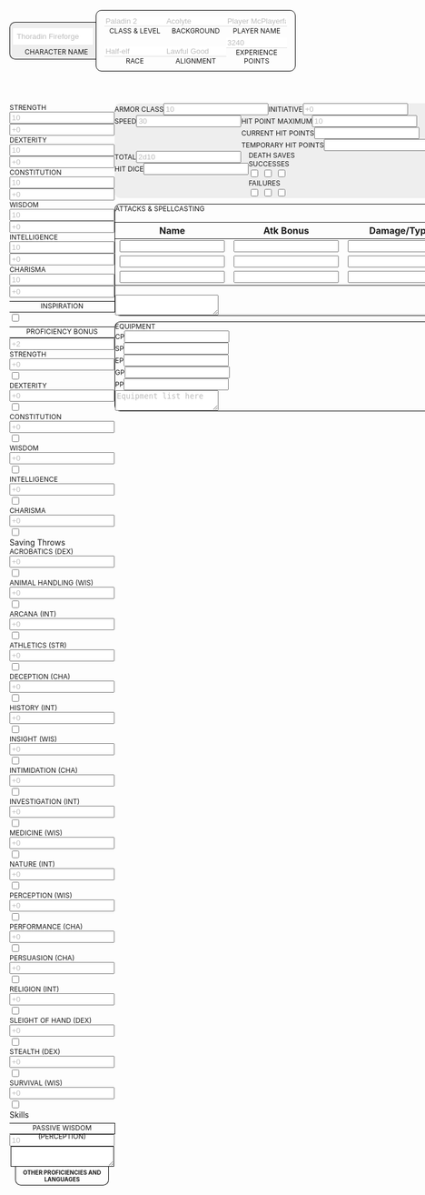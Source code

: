 <head>
    <style>
    .red {
  background: red;
}

.blue {
  background: blue;
}

.hide {
  display: none !important;
}

textarea {
  font-size: 12px;
  text-align: left;
  width: calc(100% - 20px - 2px);
  border-radius: 10px;
  padding: 10px;
  resize: none;
  overflow: hidden;
  height: 15em;
}

input[type=checkbox] {
  cursor: pointer;
}

div.box {
  margin-top: 10px;
}

form.charsheet {
  width: 800px;
  right: 0;
  left: 0;
  margin-right: auto;
  margin-left: auto;
  margin-top: 10px;
}
form.charsheet div.textblock {
  display: flex;
  flex-direction: column-reverse;
  width: 100%;
  align-items: center;
}
form.charsheet div.textblock label {
  text-align: center;
  border: 1px solid black;
  border-top: 0;
  font-size: 10px;
  width: calc(100% - 20px - 2px);
  border-radius: 0 0 10px 10px;
  padding: 4px 0;
  font-weight: bold;
}
form.charsheet div.textblock textarea {
  border: 1px solid black;
}
form.charsheet ul {
  margin: 0;
  padding: 0;
}
form.charsheet ul li {
  list-style-image: none;
  display: block;
}
form.charsheet ::-moz-placeholder {
  color: #bbb;
}
form.charsheet :-ms-input-placeholder {
  color: #bbb;
}
form.charsheet ::placeholder {
  color: #bbb;
}
form.charsheet label {
  text-transform: uppercase;
  font-size: 12px;
}
form.charsheet header {
  display: flex;
  align-contents: stretch;
  align-items: stretch;
}
form.charsheet header section.charname {
  border: 1px solid black;
  border-right: 0;
  border-radius: 10px 0 0 10px;
  padding: 5px 0;
  background-color: #eee;
  width: 30%;
  display: flex;
  flex-direction: column-reverse;
  bottom: 0;
  top: 0;
  margin: auto;
}
form.charsheet header section.charname input {
  padding: 0.5em;
  margin: 5px;
  border: 0;
}
form.charsheet header section.charname label {
  padding-left: 1em;
}
form.charsheet header section.misc {
  width: 70%;
  border: 1px solid black;
  border-radius: 10px;
  padding-left: 1em;
  padding-right: 1em;
}
form.charsheet header section.misc ul {
  padding: 10px 0px 5px 0px;
  display: flex;
  flex-wrap: wrap;
}
form.charsheet header section.misc ul li {
  width: 33.33333%;
  display: flex;
  flex-direction: column-reverse;
}
form.charsheet header section.misc ul li label {
  margin-bottom: 5px;
}
form.charsheet header section.misc ul li input {
  border: 0;
  border-bottom: 1px solid #ddd;
}
form.charsheet main {
  display: flex;
  justify-content: space-between;
  margin-top: 20px;
}
form.charsheet main div.label-container {
  position: relative;
  width: 100%;
  height: 18px;
  margin-top: 6px;
  border: 1px solid black;
  border-left: 0;
  text-align: center;
}
form.charsheet main div.label-container > label {
  position: absolute;
  left: 0;
  top: 1px;
  transform: translate(0%, 50%);
  width: 100%;
  font-size: 8px;
}
form.charsheet main > section {
  width: 32%;
  display: flex;
  flex-direction: column;
}
form.charsheet main > section section.attributes {
  width: 100%;
  display: flex;
  flex-direction: row;
  justify-content: space-between;
}
form.charsheet main > section section.attributes div.scores {
  width: 101px;
  background-color: #bbb;
  border-radius: 10px;
  padding-bottom: 5px;
}
form.charsheet main > section section.attributes div.scores label {
  font-size: 8px;
  font-weight: bold;
}
form.charsheet main > section section.attributes div.scores ul {
  display: flex;
  flex-direction: column;
  justify-content: space-around;
  align-items: center;
  height: 100%;
}
form.charsheet main > section section.attributes div.scores ul li {
  height: 80px;
  width: 70px;
  background-color: white;
  border: 1px solid black;
  text-align: center;
  display: flex;
  flex-direction: column;
  border-radius: 10px;
}
form.charsheet main > section section.attributes div.scores ul li input {
  width: 100%;
  padding: 0;
  border: 0;
}
form.charsheet main > section section.attributes div.scores ul li div.score input {
  text-align: center;
  font-size: 40px;
  padding: 2px 0px 0px 0px;
  background: white;
}
form.charsheet main > section section.attributes div.scores ul li div.modifier {
  margin-top: 3px;
}
form.charsheet main > section section.attributes div.scores ul li div.modifier input {
  background: white;
  width: 30px;
  height: 20px;
  border: 1px inset black;
  border-radius: 20px;
  margin: -1px;
  text-align: center;
}
form.charsheet main > section section.attributes div.attr-applications div.inspiration {
  display: flex;
  flex-direction: row-reverse;
  justify-content: flex-end;
}
form.charsheet main > section section.attributes div.attr-applications div.inspiration input {
  -webkit-appearance: none;
     -moz-appearance: none;
          appearance: none;
  border: 1px solid black;
  padding: 15px;
  border-radius: 10px;
}
form.charsheet main > section section.attributes div.attr-applications div.proficiencybonus {
  display: flex;
  flex-direction: row-reverse;
  justify-content: flex-end;
}
form.charsheet main > section section.attributes div.attr-applications div.proficiencybonus input {
  width: 30px;
  height: 28px;
  border: 1px solid black;
  text-align: center;
  border-radius: 10px;
}
form.charsheet main > section section.attributes div.attr-applications div.list-section {
  border: 1px solid black;
  border-radius: 10px;
  padding: 10px 5px;
}
form.charsheet main > section section.attributes div.attr-applications div.list-section div.label {
  margin-top: 10px;
  margin-bottom: 2.5px;
  text-align: center;
  text-transform: uppercase;
  font-size: 10px;
  font-weight: bold;
}
form.charsheet main > section section.attributes div.attr-applications div.list-section ul li {
  display: flex;
  align-items: center;
}
form.charsheet main > section section.attributes div.attr-applications div.list-section ul li > * {
  margin-left: 5px;
}
form.charsheet main > section section.attributes div.attr-applications div.list-section ul li label {
  text-transform: none;
  font-size: 8px;
  text-align: left;
  order: 3;
}
form.charsheet main > section section.attributes div.attr-applications div.list-section ul li label span.skill {
  color: #bbb;
}
form.charsheet main > section section.attributes div.attr-applications div.list-section ul li input[type=text] {
  width: 30px;
  font-size: 12px;
  text-align: center;
  border: 0;
  border-bottom: 1px solid black;
  order: 2;
}
form.charsheet main > section section.attributes div.attr-applications div.list-section ul li input[type=checkbox] {
  -webkit-appearance: none;
     -moz-appearance: none;
          appearance: none;
  width: 10px;
  height: 10px;
  border: 1px solid black;
  border-radius: 10px;
  order: 1;
}
form.charsheet main > section section.attributes div.attr-applications div.list-section ul li input[type=checkbox]:checked {
  background-color: black;
}
form.charsheet main > section div.passive-perception {
  display: flex;
  flex-direction: row-reverse;
  justify-content: flex-end;
}
form.charsheet main > section div.passive-perception input {
  width: 30px;
  height: 28px;
  text-align: center;
  border: 1px solid black;
  border-radius: 10px;
}
form.charsheet main > section div.otherprofs textarea {
  height: 26em;
}
form.charsheet main section.combat {
  background-color: #eee;
  display: flex;
  flex-wrap: wrap;
  border-radius: 10px;
}
form.charsheet main section.combat > div {
  overflow: hidden;
}
form.charsheet main section.combat > div.armorclass, form.charsheet main section.combat > div.initiative, form.charsheet main section.combat > div.speed {
  flex-basis: 33.333%;
}
form.charsheet main section.combat > div.armorclass > div, form.charsheet main section.combat > div.initiative > div, form.charsheet main section.combat > div.speed > div {
  display: flex;
  flex-direction: column-reverse;
  align-items: center;
  margin-top: 10px;
}
form.charsheet main section.combat > div.armorclass > div label, form.charsheet main section.combat > div.initiative > div label, form.charsheet main section.combat > div.speed > div label {
  font-size: 8px;
  width: 50px;
  border: 1px solid black;
  border-top: 0;
  background-color: white;
  text-align: center;
  padding-top: 5px;
  padding-bottom: 5px;
  border-radius: 0 0 10px 10px;
}
form.charsheet main section.combat > div.armorclass > div input, form.charsheet main section.combat > div.initiative > div input, form.charsheet main section.combat > div.speed > div input {
  height: 70px;
  width: 70px;
  border-radius: 10px;
  border: 1px solid black;
  text-align: center;
  font-size: 30px;
}
form.charsheet main section.combat > div.hp {
  flex-basis: 100%;
}
form.charsheet main section.combat > div.hp > div.regular {
  background-color: white;
  border: 1px solid black;
  margin: 10px;
  margin-bottom: 5px;
  border-radius: 10px 10px 0 0;
}
form.charsheet main section.combat > div.hp > div.regular > div.max {
  display: flex;
  justify-content: space-around;
  align-items: baseline;
}
form.charsheet main section.combat > div.hp > div.regular > div.max label {
  font-size: 10px;
  text-transform: none;
  color: #bbb;
}
form.charsheet main section.combat > div.hp > div.regular > div.max input {
  width: 40%;
  border: 0;
  border-bottom: 1px solid #ddd;
  font-size: 12px;
  text-align: center;
}
form.charsheet main section.combat > div.hp > div.regular > div.current {
  display: flex;
  flex-direction: column-reverse;
}
form.charsheet main section.combat > div.hp > div.regular > div.current input {
  border: 0;
  width: 100%;
  padding: 1em 0;
  font-size: 20px;
  text-align: center;
}
form.charsheet main section.combat > div.hp > div.regular > div.current label {
  font-size: 10px;
  padding-bottom: 5px;
  text-align: center;
  font-weight: bold;
}
form.charsheet main section.combat > div.hp > div.temporary {
  margin: 10px;
  margin-top: 0;
  border: 1px solid black;
  border-radius: 0 0 10px 10px;
  display: flex;
  flex-direction: column-reverse;
  background-color: white;
}
form.charsheet main section.combat > div.hp > div.temporary input {
  padding: 1em 0;
  font-size: 20px;
  border: 0;
  text-align: center;
}
form.charsheet main section.combat > div.hp > div.temporary label {
  font-size: 10px;
  padding-bottom: 5px;
  text-align: center;
  font-weight: bold;
}
form.charsheet main section.combat > div.hitdice, form.charsheet main section.combat > div.deathsaves {
  flex: 1 50%;
  height: 100px;
}
form.charsheet main section.combat > div.hitdice > div, form.charsheet main section.combat > div.deathsaves > div {
  height: 80px;
}
form.charsheet main section.combat > div.hitdice > div {
  background-color: white;
  margin: 10px;
  border: 1px solid black;
  border-radius: 10px;
  display: flex;
  flex-direction: column;
}
form.charsheet main section.combat > div.hitdice > div > div.total {
  display: flex;
  align-items: baseline;
  justify-content: space-around;
  padding: 5px 0;
}
form.charsheet main section.combat > div.hitdice > div > div.total label {
  font-size: 10px;
  color: #bbb;
  margin: 0.25em;
  text-transform: none;
}
form.charsheet main section.combat > div.hitdice > div > div.total input {
  font-size: 12px;
  flex-grow: 1;
  border: 0;
  border-bottom: 1px solid #ddd;
  width: 50%;
  margin-right: 0.25em;
  padding: 0 0.25em;
  text-align: center;
}
form.charsheet main section.combat > div.hitdice > div > div.remaining {
  flex: 1;
  display: flex;
  flex-direction: column-reverse;
}
form.charsheet main section.combat > div.hitdice > div > div.remaining label {
  text-align: center;
  padding: 2px;
  font-size: 10px;
}
form.charsheet main section.combat > div.hitdice > div > div.remaining input {
  text-align: center;
  border: 0;
  flex: 1;
}
form.charsheet main section.combat > div.deathsaves > div {
  margin: 10px;
  background: white;
  border: 1px solid black;
  border-radius: 10px;
  display: flex;
  flex-direction: column-reverse;
}
form.charsheet main section.combat > div.deathsaves > div > div.label {
  text-align: center;
}
form.charsheet main section.combat > div.deathsaves > div > div.label label {
  font-size: 10px;
}
form.charsheet main section.combat > div.deathsaves > div > div.marks {
  display: flex;
  flex: 1;
  flex-direction: column;
  justify-content: center;
}
form.charsheet main section.combat > div.deathsaves > div > div.marks div.deathsuccesses, form.charsheet main section.combat > div.deathsaves > div > div.marks div.deathfails {
  display: flex;
  align-items: center;
}
form.charsheet main section.combat > div.deathsaves > div > div.marks div.deathsuccesses label, form.charsheet main section.combat > div.deathsaves > div > div.marks div.deathfails label {
  font-size: 8px;
  text-align: right;
  flex: 1 50%;
}
form.charsheet main section.combat > div.deathsaves > div div.bubbles {
  flex: 1 40%;
  margin-left: 5px;
}
form.charsheet main section.combat > div.deathsaves > div div.bubbles input[type=checkbox] {
  -webkit-appearance: none;
     -moz-appearance: none;
          appearance: none;
  width: 10px;
  height: 10px;
  border: 1px solid black;
  border-radius: 10px;
}
form.charsheet main section.combat > div.deathsaves > div div.bubbles input[type=checkbox]:checked {
  background-color: black;
}
form.charsheet main section.attacksandspellcasting {
  border: 1px solid black;
  border-radius: 10px;
  margin-top: 10px;
}
form.charsheet main section.attacksandspellcasting > div {
  margin: 10px;
  display: flex;
  flex-direction: column;
}
form.charsheet main section.attacksandspellcasting > div > label {
  order: 3;
  text-align: center;
}
form.charsheet main section.attacksandspellcasting > div > table {
  width: 100%;
}
form.charsheet main section.attacksandspellcasting > div > table th {
  font-size: 10px;
  color: #ddd;
}
form.charsheet main section.attacksandspellcasting > div > table input {
  width: calc(100% - 4px);
  border: 0;
  background-color: #eee;
  font-size: 10px;
  padding: 3px;
}
form.charsheet main section.attacksandspellcasting > div textarea {
  border: 0;
}
form.charsheet main section.equipment {
  border: 1px solid black;
  border-radius: 10px;
  margin-top: 10px;
}
form.charsheet main section.equipment > div {
  padding: 10px;
  display: flex;
  flex-direction: row;
  flex-wrap: wrap;
}
form.charsheet main section.equipment > div > div.money ul {
  display: flex;
  flex-direction: column;
  justify-content: space-between;
  height: 100%;
}
form.charsheet main section.equipment > div > div.money ul > li {
  display: flex;
  align-items: center;
}
form.charsheet main section.equipment > div > div.money ul > li label {
  border: 1px solid black;
  border-radius: 10px 0 0 10px;
  border-right: 0;
  width: 20px;
  font-size: 8px;
  text-align: center;
  padding: 3px 0;
}
form.charsheet main section.equipment > div > div.money ul > li input {
  border: 1px solid black;
  border-radius: 10px;
  width: 40px;
  padding: 10px 3px;
  font-size: 12px;
  text-align: center;
}
form.charsheet main section.equipment > div > label {
  order: 3;
  text-align: center;
  flex: 100%;
}
form.charsheet main section.equipment > div > textarea {
  flex: 1;
  border: 0;
}
form.charsheet main section.flavor {
  padding: 10px;
  background: #bbb;
  border-radius: 10px;
}
form.charsheet main section.flavor div {
  background: white;
  display: flex;
  flex-direction: column-reverse;
  padding: 5px;
  border: 1px solid black;
}
form.charsheet main section.flavor div label {
  text-align: center;
  font-size: 10px;
  margin-top: 3px;
}
form.charsheet main section.flavor div textarea {
  border: 0;
  border-radius: 0;
  height: 4em;
}
form.charsheet main section.flavor div:first-child {
  border-radius: 10px 10px 0 0;
}
form.charsheet main section.flavor div:not(:first-child) {
  margin-top: 10px;
}
form.charsheet main section.flavor div:last-child {
  border-radius: 0 0 10px 10px;
}
form.charsheet main section.features {
  padding: 10px;
}
form.charsheet main section.features div {
  padding: 10px;
  border: 1px solid black;
  border-radius: 10px;
  display: flex;
  flex-direction: column-reverse;
}
form.charsheet main section.features div label {
  text-align: center;
}
form.charsheet main section.features div textarea {
  border: 0;
  padding: 5px;
  height: 43em;
}
    </style>
</head>
<body><form class="charsheet">
  <header>
    <section class="charname">
      <label for="charname">Character Name</label><input name="charname" placeholder="Thoradin Fireforge" />
    </section>
    <section class="misc">
      <ul>
        <li>
          <label for="classlevel">Class & Level</label><input name="classlevel" placeholder="Paladin 2" />
        </li>
        <li>
          <label for="background">Background</label><input name="background" placeholder="Acolyte" />
        </li>
        <li>
          <label for="playername">Player Name</label><input name="playername" placeholder="Player McPlayerface">
        </li>
        <li>
          <label for="race">Race</label><input name="race" placeholder="Half-elf" />
        </li>
        <li>
          <label for="alignment">Alignment</label><input name="alignment" placeholder="Lawful Good" />
        </li>
        <li>
          <label for="experiencepoints">Experience Points</label><input name="experiencepoints" placeholder="3240" />
        </li>
      </ul>
    </section>
  </header>
  <main>
    <section>
      <section class="attributes">
        <div class="scores">
          <ul>
            <li>
              <div class="score">
                <label for="Strengthscore">Strength</label><input name="Strengthscore" placeholder="10" />
              </div>
              <div class="modifier">
                <input name="Strengthmod" placeholder="+0" />
              </div>
            </li>
            <li>
              <div class="score">
                <label for="Dexterityscore">Dexterity</label><input name="Dexterityscore" placeholder="10" />
              </div>
              <div class="modifier">
                <input name="Dexteritymod" placeholder="+0" />
              </div>
            </li>
            <li>
              <div class="score">
                <label for="Constitutionscore">Constitution</label><input name="Constitutionscore" placeholder="10" />
              </div>
              <div class="modifier">
                <input name="Constitutionmod" placeholder="+0" />
              </div>
            </li>
            <li>
              <div class="score">
                <label for="Wisdomscore">Wisdom</label><input name="Wisdomscore" placeholder="10" />
              </div>
              <div class="modifier">
                <input name="Wisdommod" placeholder="+0" />
              </div>
            </li>
            <li>
              <div class="score">
                <label for="Intelligencescore">Intelligence</label><input name="Intelligencescore" placeholder="10" />
              </div>
              <div class="modifier">
                <input name="Intelligencemod" placeholder="+0" />
              </div>
            </li>
            <li>
              <div class="score">
                <label for="Charismascore">Charisma</label><input name="Charismascore" placeholder="10" />
              </div>
              <div class="modifier">
                <input name="Charismamod" placeholder="+0" />
              </div>
            </li>
          </ul>
        </div>
        <div class="attr-applications">
          <div class="inspiration box">
            <div class="label-container">
              <label for="inspiration">Inspiration</label>
            </div>
            <input name="inspiration" type="checkbox" />
          </div>
          <div class="proficiencybonus box">
            <div class="label-container">
              <label for="proficiencybonus">Proficiency Bonus</label>
            </div>
            <input name="proficiencybonus" placeholder="+2" />
          </div>
          <div class="saves list-section box">
            <ul>
              <li>
                <label for="Strength-save">Strength</label><input name="Strength-save" placeholder="+0" type="text" /><input name="Strength-save-prof" type="checkbox" />
              </li>
              <li>
                <label for="Dexterity-save">Dexterity</label><input name="Dexterity-save" placeholder="+0" type="text" /><input name="Dexterity-save-prof" type="checkbox" />
              </li>
              <li>
                <label for="Constitution-save">Constitution</label><input name="Constitution-save" placeholder="+0" type="text" /><input name="Constitution-save-prof" type="checkbox" />
              </li>
              <li>
                <label for="Wisdom-save">Wisdom</label><input name="Wisdom-save" placeholder="+0" type="text" /><input name="Wisdom-save-prof" type="checkbox" />
              </li>
              <li>
                <label for="Intelligence-save">Intelligence</label><input name="Intelligence-save" placeholder="+0" type="text" /><input name="Intelligence-save-prof" type="checkbox" />
              </li>
              <li>
                <label for="Charisma-save">Charisma</label><input name="Charisma-save" placeholder="+0" type="text" /><input name="Charisma-save-prof" type="checkbox" />
              </li>
            </ul>
            <div class="label">
              Saving Throws
            </div>
          </div>
          <div class="skills list-section box">
            <ul>
              <li>
                <label for="Acrobatics">Acrobatics <span class="skill">(Dex)</span></label><input name="Acrobatics" placeholder="+0" type="text" /><input name="Acrobatics-prof" type="checkbox" />
              </li>
              <li>
                <label for="Animal Handling">Animal Handling <span class="skill">(Wis)</span></label><input name="Animal Handling" placeholder="+0" type="text" /><input name="Animal Handling-prof" type="checkbox" />
              </li>
              <li>
                <label for="Arcana">Arcana <span class="skill">(Int)</span></label><input name="Arcana" placeholder="+0" type="text" /><input name="Arcana-prof" type="checkbox" />
              </li>
              <li>
                <label for="Athletics">Athletics <span class="skill">(Str)</span></label><input name="Athletics" placeholder="+0" type="text" /><input name="Athletics-prof" type="checkbox" />
              </li>
              <li>
                <label for="Deception">Deception <span class="skill">(Cha)</span></label><input name="Deception" placeholder="+0" type="text" /><input name="Deception-prof" type="checkbox" />
              </li>
              <li>
                <label for="History">History <span class="skill">(Int)</span></label><input name="History" placeholder="+0" type="text" /><input name="History-prof" type="checkbox" />
              </li>
              <li>
                <label for="Insight">Insight <span class="skill">(Wis)</span></label><input name="Insight" placeholder="+0" type="text" /><input name="Insight-prof" type="checkbox" />
              </li>
              <li>
                <label for="Intimidation">Intimidation <span class="skill">(Cha)</span></label><input name="Intimidation" placeholder="+0" type="text" /><input name="Intimidation-prof" type="checkbox" />
              </li>
              <li>
                <label for="Investigation">Investigation <span class="skill">(Int)</span></label><input name="Investigation" placeholder="+0" type="text" /><input name="Investigation-prof" type="checkbox" />
              </li>
              <li>
                <label for="Medicine">Medicine <span class="skill">(Wis)</span></label><input name="Medicine" placeholder="+0" type="text" /><input name="Medicine-prof" type="checkbox" />
              </li>
              <li>
                <label for="Nature">Nature <span class="skill">(Int)</span></label><input name="Nature" placeholder="+0" type="text" /><input name="Nature-prof" type="checkbox" />
              </li>
              <li>
                <label for="Perception">Perception <span class="skill">(Wis)</span></label><input name="Perception" placeholder="+0" type="text" /><input name="Perception-prof" type="checkbox" />
              </li>
              <li>
                <label for="Performance">Performance <span class="skill">(Cha)</span></label><input name="Performance" placeholder="+0" type="text" /><input name="Performance-prof" type="checkbox" />
              </li>
              <li>
                <label for="Persuasion">Persuasion <span class="skill">(Cha)</span></label><input name="Persuasion" placeholder="+0" type="text" /><input name="Persuasion-prof" type="checkbox" />
              </li>
              <li>
                <label for="Religion">Religion <span class="skill">(Int)</span></label><input name="Religion" placeholder="+0" type="text" /><input name="Religion-prof" type="checkbox" />
              </li>
              <li>
                <label for="Sleight of Hand">Sleight of Hand <span class="skill">(Dex)</span></label><input name="Sleight of Hand" placeholder="+0" type="text" /><input name="Sleight of Hand-prof" type="checkbox" />
              </li>
              <li>
                <label for="Stealth">Stealth <span class="skill">(Dex)</span></label><input name="Stealth" placeholder="+0" type="text" /><input name="Stealth-prof" type="checkbox" />
              </li>
              <li>
                <label for="Survival">Survival <span class="skill">(Wis)</span></label><input name="Survival" placeholder="+0" type="text" /><input name="Survival-prof" type="checkbox" />
              </li>
            </ul>
            <div class="label">
              Skills
            </div>
          </div>
        </div>
      </section>
      <div class="passive-perception box">
        <div class="label-container">
          <label for="passiveperception">Passive Wisdom (Perception)</label>
        </div>
        <input name="passiveperception" placeholder="10" />
      </div>
      <div class="otherprofs box textblock">
        <label for="otherprofs">Other Proficiencies and Languages</label><textarea name="otherprofs"></textarea>
      </div>
    </section>
    <section>
      <section class="combat">
        <div class="armorclass">
          <div>
            <label for="ac">Armor Class</label><input name="ac" placeholder="10" type="text" />
          </div>
        </div>
        <div class="initiative">
          <div>
            <label for="initiative">Initiative</label><input name="initiative" placeholder="+0" type="text" />
          </div>
        </div>
        <div class="speed">
          <div>
            <label for="speed">Speed</label><input name="speed" placeholder="30" type="text" />
          </div>
        </div>
        <div class="hp">
          <div class="regular">
            <div class="max">
              <label for="maxhp">Hit Point Maximum</label><input name="maxhp" placeholder="10" type="text" />
            </div>
            <div class="current">
              <label for="currenthp">Current Hit Points</label><input name="currenthp" type="text" />
            </div>
          </div>
          <div class="temporary">
            <label for="temphp">Temporary Hit Points</label><input name="temphp" type="text" />
          </div>
        </div>
        <div class="hitdice">
          <div>
            <div class="total">
              <label for="totalhd">Total</label><input name="totalhd" placeholder="2d10" type="text" />
            </div>
            <div class="remaining">
              <label for="remaininghd">Hit Dice</label><input name="remaininghd" type="text" />
            </div>
          </div>
        </div>
        <div class="deathsaves">
          <div>
            <div class="label">
              <label>Death Saves</label>
            </div>
            <div class="marks">
              <div class="deathsuccesses">
                <label>Successes</label>
                <div class="bubbles">
                  <input name="deathsuccess1" type="checkbox" />
                  <input name="deathsuccess2" type="checkbox" />
                  <input name="deathsuccess3" type="checkbox" />
                </div>
              </div>
              <div class="deathfails">
                <label>Failures</label>
                <div class="bubbles">
                  <input name="deathfail1" type="checkbox" />
                  <input name="deathfail2" type="checkbox" />
                  <input name="deathfail3" type="checkbox" />
                </div>
              </div>
            </div>
          </div>
        </div>
      </section>
      <section class="attacksandspellcasting">
        <div>
          <label>Attacks & Spellcasting</label>
          <table>
            <thead>
              <tr>
                <th>
                  Name
                </th>
                <th>
                  Atk Bonus
                </th>
                <th>
                  Damage/Type
                </th>
              </tr>
            </thead>
            <tbody>
              <tr>
                <td>
                  <input name="atkname1" type="text" />
                </td>
                <td>
                  <input name="atkbonus1" type="text" />
                </td>
                <td>
                  <input name="atkdamage1" type="text" />
                </td>
              </tr>
              <tr>
                <td>
                  <input name="atkname2" type="text" />
                </td>
                <td>
                  <input name="atkbonus2" type="text" />
                </td>
                <td>
                  <input name="atkdamage2" type="text" />
                </td>
              </tr>
              <tr>
                <td>
                  <input name="atkname3" type="text" />
                </td>
                <td>
                  <input name="atkbonus3" type="text" />
                </td>
                <td>
                  <input name="atkdamage3" type="text" />
                </td>
              </tr>
            </tbody>
          </table>
          <textarea></textarea>
        </div>
      </section>
      <section class="equipment">
        <div>
          <label>Equipment</label>
          <div class="money">
            <ul>
              <li>
                <label for="cp">cp</label><input name="cp" />
              </li>
              <li>
                <label for="sp">sp</label><input name="sp" />
              </li>
              <li>
                <label for="ep">ep</label><input name="ep" />
              </li>
              <li>
                <label for="gp">gp</label><input name="gp" />
              </li>
              <li>
                <label for="pp">pp</label><input name="pp" />
              </li>
            </ul>
          </div>
          <textarea placeholder="Equipment list here"></textarea>
        </div>
      </section>
    </section>
    <section>
      <section class="flavor">
        <div class="personality">
          <label for="personality">Personality</label><textarea name="personality"></textarea>
        </div>
        <div class="ideals">
          <label for="ideals">Ideals</label><textarea name="ideals"></textarea>
        </div>
        <div class="bonds">
          <label for="bonds">Bonds</label><textarea name="bonds"></textarea>
        </div>
        <div class="flaws">
          <label for="flaws">Flaws</label><textarea name="flaws"></textarea>
        </div>
      </section>
      <section class="features">
        <div>
          <label for="features">Features & Traits</label><textarea name="features"></textarea>
        </div>
      </section>
    </section>
  </main>
</form></body>